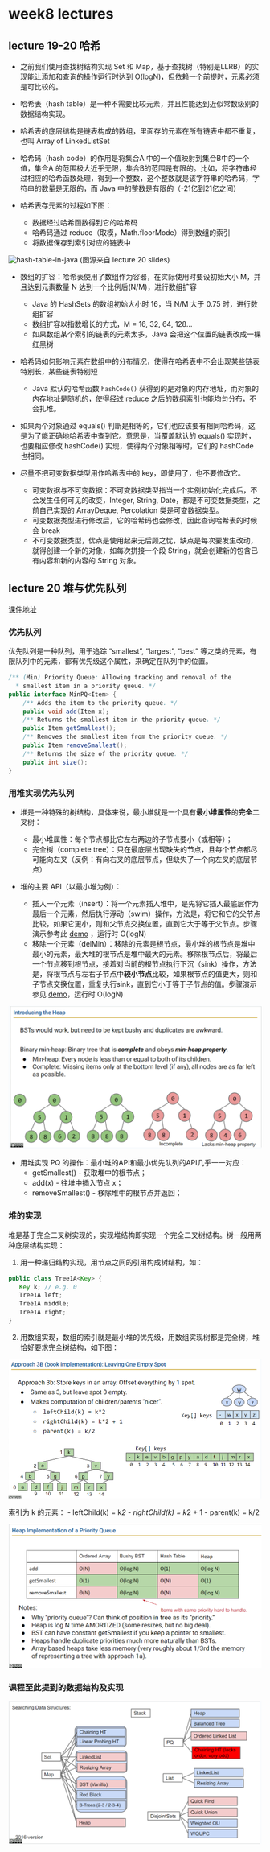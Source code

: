 # week8 lectures

## lecture 19-20 哈希

- 之前我们使用查找树结构实现 Set 和 Map，基于查找树（特别是LLRB）的实现能让添加和查询的操作运行时达到 O(logN)，但依赖一个前提时，元素必须是可比较的。
- 哈希表（hash table）是一种不需要比较元素，并且性能达到近似常数级别的数据结构实现。
- 哈希表的底层结构是链表构成的数组，里面存的元素在所有链表中都不重复，也叫 Array of LinkedListSet
- 哈希码（hash code）的作用是将集合A 中的一个值映射到集合B中的一个值，集合A 的范围极大近乎无限，集合B的范围是有限的。比如，将字符串经过相应的哈希函数处理，得到一个整数，这个整数就是该字符串的哈希码，字符串的数量是无限的，而 Java 中的整数是有限的（-21亿到21亿之间）

- 哈希表存元素的过程如下图：
    - 数据经过哈希函数得到它的哈希码
    - 哈希码通过 reduce（取模，Math.floorMode）得到数组的索引
    - 将数据保存到索引对应的链表中

![hash-table-in-java](./images/hash-table-java.png.png)
(图源来自 lecture 20 slides)

- 数组的扩容：哈希表使用了数组作为容器，在实际使用时要设初始大小 M，并且达到元素数量 N 达到一个比例后(N/M)，进行数组扩容
    - Java 的 HashSets 的数组初始大小时 16，当 N/M 大于 0.75 时，进行数组扩容
    - 数组扩容以指数增长的方式，M = 16, 32, 64, 128...
    - 如果数组某个索引的链表的元素太多，Java 会把这个位置的链表改成一棵红黑树

- 哈希码如何影响元素在数组中的分布情况，使得在哈希表中不会出现某些链表特别长，某些链表特别短
    - Java 默认的哈希函数 `hashCode()` 获得到的是对象的内存地址，而对象的内存地址是随机的，使得经过 reduce 之后的数组索引也能均匀分布，不会扎堆。

- 如果两个对象通过 equals() 判断是相等的，它们也应该要有相同哈希码，这是为了能正确地哈希表中查到它。意思是，当覆盖默认的 equals() 实现时，也要相应修改 hashCode() 实现，使得两个对象相等时，它们的 hashCode 也相同。

- 尽量不把可变数据类型用作哈希表中的 key，即使用了，也不要修改它。
    - 可变数据与不可变数据：不可变数据类型指当一个实例初始化完成后，不会发生任何可见的改变，Integer, String, Date，都是不可变数据类型，之前自己实现的 ArrayDeque, Percolation 类是可变数据类型。
    - 可变数据类型进行修改后，它的哈希码也会修改，因此查询哈希表的时候会 break
    - 不可变数据类型，优点是使用起来无后顾之忧，缺点是每次要发生改动，就得创建一个新的对象，如每次拼接一个段 String，就会创建新的包含已有内容和新的内容的 String 对象。

## lecture 20 堆与优先队列

[课件地址](https://docs.google.com/presentation/d/1uws16IyE3oGKKbKgTpl7s4a2950ef2CjI7B3ez8Gctw/edit#slide=id.ga991ac3fb_0_809)

### 优先队列

优先队列是一种队列，用于追踪 “smallest”, “largest”, “best” 等之类的元素，有限队列中的元素，都有优先级这个属性，来确定在队列中的位置。

```java
/** (Min) Priority Queue: Allowing tracking and removal of the
  * smallest item in a priority queue. */
public interface MinPQ<Item> {
	/** Adds the item to the priority queue. */
	public void add(Item x);
	/** Returns the smallest item in the priority queue. */
	public Item getSmallest();
	/** Removes the smallest item from the priority queue. */
	public Item removeSmallest();
	/** Returns the size of the priority queue. */
	public int size();
}
```

### 用堆实现优先队列

- 堆是一种特殊的树结构，具体来说，最小堆就是一个具有**最小堆属性**的**完全**二叉树：
    - 最小堆属性：每个节点都比它左右两边的子节点要小（或相等）；
    - 完全树（complete tree）：只在最底层出现缺失的节点，且每个节点都尽可能向左叉（反例：有向右叉的底层节点，但缺失了一个向左叉的底层节点）

- 堆的主要 API（以最小堆为例）：
    - 插入一个元素（insert）：将一个元素插入堆中，是先将它插入最底层作为最后一个元素，然后执行浮动（swim）操作，方法是，将它和它的父节点比较，如果它更小，则和父节点交换位置，直到它大于等于父节点。步骤演示参考此 [demo](https://docs.google.com/presentation/d/15zFWIJYrZBZvKXZRKpBUDPjeGXTrXZ4N7k2IIJzGzZM/edit#slide=id.g11ecaeaf56_0_0) ，运行时 O(logN)
    - 移除一个元素（delMin）：移除的元素是根节点，最小堆的根节点是堆中最小的元素，最大堆的根节点是堆中最大的元素。移除根节点后，将最后一个节点移到根节点，接着对当前的根节点执行下沉（sink）操作，方法是，将根节点与左右子节点中**较小节点**比较，如果根节点的值更大，则和子节点交换位置，重复执行sink，直到它小于等于子节点的值。步骤演示参见 [demo](https://docs.google.com/presentation/d/1evpLmNgLb4mfPEMO1DTw1ENTMTfTVC7_NCEmrGQUMj0/edit#slide=id.g11ecaeaf56_0_374)，运行时 O(logN)

![heap-intro](./images/heap-intro.png)

- 用堆实现 PQ 的操作：最小堆的API和最小优先队列的API几乎一一对应：
    - getSmallest() - 获取堆中的根节点；
    - add(x) - 往堆中插入节点 x；
    - removeSmallest() - 移除堆中的根节点并返回；

### 堆的实现

堆是基于完全二叉树实现的，实现堆结构即实现一个完全二叉树结构。树一般用两种底层结构实现：

1. 用一种递归结构实现，用节点之间的引用构成树结构，如：

```java
public class Tree1A<Key> {
   Key k; // e.g. 0
   Tree1A left;
   Tree1A middle;
   Tree1A right;
}
```

2. 用数组实现，数组的索引就是最小堆的优先级，用数组实现树都是完全树，堆恰好要求完全树结构，如下图：

![tree_representation_with_array](./images/tree_representation_with_array.png)

索引为 k 的元素：
    - leftChild(k) = k*2
    - rightChild(k) = k*2 + 1
    - parent(k) = k/2

![heap-implementation-summary](./images/heap-imp.png)

### 课程至此提到的数据结构及实现

![searching-ds](./images/searching-ds.png)